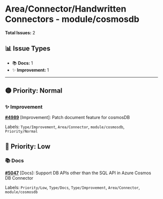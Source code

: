 # Area/Connector/Handwritten Connectors - module/cosmosdb

**Total Issues:** 2

## 📊 Issue Types

- 📚 **Docs:** 1
- ✨ **Improvement:** 1

---

## 🟡 Priority: Normal

### ✨ Improvement

**[#4989](https://github.com/ballerina-platform/ballerina-library/issues/4989)** [Improvement]: Patch document feature for cosmosDB

Labels: `Type/Improvement`, `Area/Connector`, `module/cosmosdb`, `Priority/Normal`

## 🔵 Priority: Low

### 📚 Docs

**[#5047](https://github.com/ballerina-platform/ballerina-library/issues/5047)** [Docs]: Support DB APIs other than the SQL API in Azure Cosmos DB Connector

Labels: `Priority/Low`, `Type/Docs`, `Type/Improvement`, `Area/Connector`, `module/cosmosdb`

